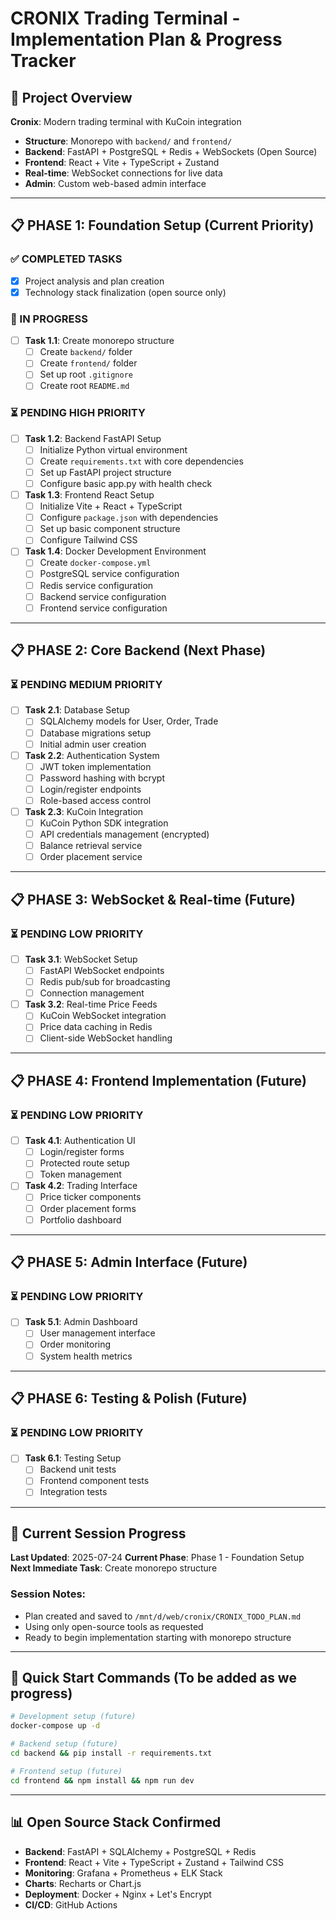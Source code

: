 # CRONIX Trading Terminal - Implementation Plan & Progress Tracker

## 🎯 Project Overview
**Cronix**: Modern trading terminal with KuCoin integration
- **Structure**: Monorepo with `backend/` and `frontend/`
- **Backend**: FastAPI + PostgreSQL + Redis + WebSockets (Open Source)
- **Frontend**: React + Vite + TypeScript + Zustand
- **Real-time**: WebSocket connections for live data
- **Admin**: Custom web-based admin interface

---

## 📋 PHASE 1: Foundation Setup (Current Priority)

### ✅ COMPLETED TASKS
- [x] Project analysis and plan creation
- [x] Technology stack finalization (open source only)

### 🔄 IN PROGRESS
- [ ] **Task 1.1**: Create monorepo structure
  - [ ] Create `backend/` folder
  - [ ] Create `frontend/` folder
  - [ ] Set up root `.gitignore`
  - [ ] Create root `README.md`

### ⏳ PENDING HIGH PRIORITY
- [ ] **Task 1.2**: Backend FastAPI Setup
  - [ ] Initialize Python virtual environment
  - [ ] Create `requirements.txt` with core dependencies
  - [ ] Set up FastAPI project structure
  - [ ] Configure basic app.py with health check

- [ ] **Task 1.3**: Frontend React Setup
  - [ ] Initialize Vite + React + TypeScript
  - [ ] Configure `package.json` with dependencies
  - [ ] Set up basic component structure
  - [ ] Configure Tailwind CSS

- [ ] **Task 1.4**: Docker Development Environment
  - [ ] Create `docker-compose.yml`
  - [ ] PostgreSQL service configuration
  - [ ] Redis service configuration
  - [ ] Backend service configuration
  - [ ] Frontend service configuration

---

## 📋 PHASE 2: Core Backend (Next Phase)

### ⏳ PENDING MEDIUM PRIORITY
- [ ] **Task 2.1**: Database Setup
  - [ ] SQLAlchemy models for User, Order, Trade
  - [ ] Database migrations setup
  - [ ] Initial admin user creation

- [ ] **Task 2.2**: Authentication System
  - [ ] JWT token implementation
  - [ ] Password hashing with bcrypt
  - [ ] Login/register endpoints
  - [ ] Role-based access control

- [ ] **Task 2.3**: KuCoin Integration
  - [ ] KuCoin Python SDK integration
  - [ ] API credentials management (encrypted)
  - [ ] Balance retrieval service
  - [ ] Order placement service

---

## 📋 PHASE 3: WebSocket & Real-time (Future)

### ⏳ PENDING LOW PRIORITY
- [ ] **Task 3.1**: WebSocket Setup
  - [ ] FastAPI WebSocket endpoints
  - [ ] Redis pub/sub for broadcasting
  - [ ] Connection management

- [ ] **Task 3.2**: Real-time Price Feeds
  - [ ] KuCoin WebSocket integration
  - [ ] Price data caching in Redis
  - [ ] Client-side WebSocket handling

---

## 📋 PHASE 4: Frontend Implementation (Future)

### ⏳ PENDING LOW PRIORITY
- [ ] **Task 4.1**: Authentication UI
  - [ ] Login/register forms
  - [ ] Protected route setup
  - [ ] Token management

- [ ] **Task 4.2**: Trading Interface
  - [ ] Price ticker components
  - [ ] Order placement forms
  - [ ] Portfolio dashboard

---

## 📋 PHASE 5: Admin Interface (Future)

### ⏳ PENDING LOW PRIORITY
- [ ] **Task 5.1**: Admin Dashboard
  - [ ] User management interface
  - [ ] Order monitoring
  - [ ] System health metrics

---

## 📋 PHASE 6: Testing & Polish (Future)

### ⏳ PENDING LOW PRIORITY
- [ ] **Task 6.1**: Testing Setup
  - [ ] Backend unit tests
  - [ ] Frontend component tests
  - [ ] Integration tests

---

## 🔧 Current Session Progress

**Last Updated**: 2025-07-24
**Current Phase**: Phase 1 - Foundation Setup
**Next Immediate Task**: Create monorepo structure

### Session Notes:
- Plan created and saved to `/mnt/d/web/cronix/CRONIX_TODO_PLAN.md`
- Using only open-source tools as requested
- Ready to begin implementation starting with monorepo structure

---

## 🚀 Quick Start Commands (To be added as we progress)

```bash
# Development setup (future)
docker-compose up -d

# Backend setup (future)
cd backend && pip install -r requirements.txt

# Frontend setup (future)
cd frontend && npm install && npm run dev
```

---

## 📊 Open Source Stack Confirmed
- **Backend**: FastAPI + SQLAlchemy + PostgreSQL + Redis
- **Frontend**: React + Vite + TypeScript + Zustand + Tailwind CSS
- **Monitoring**: Grafana + Prometheus + ELK Stack
- **Charts**: Recharts or Chart.js
- **Deployment**: Docker + Nginx + Let's Encrypt
- **CI/CD**: GitHub Actions